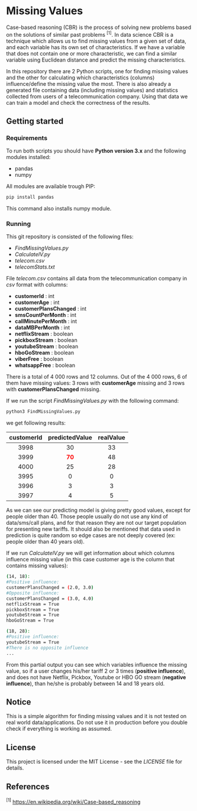 # Missing Values

Case-based reasoning (CBR) is the process of solving new problems based on the solutions of similar past problems <sup>[1]</sup>. In data science CBR is a technique which allows us to find missing values from a given set of data, and each variable has its own set of characteristics. If we have a variable that does not contain one or more characteristic, we can find a similar variable using Euclidean distance and predict the missing characteristics.

In this repository there are 2 Python scripts, one for finding missing values and the other for calculating which characteristics (columns) influence/define the missing value the most. There is also already a generated file containing data (including missing values) and statistics collected from users of a telecommunication company. Using that data we can train a model and check the correctness of the results.

## Getting started

### Requirements

To run both scripts you should have **Python version 3.x** and the following modules installed:

- pandas
- numpy

All modules are available trough PIP:

```bash
pip install pandas
```

This command also installs numpy module.

### Running

This git repository is consisted of the following files:

- *FindMissingValues.py*
- *CalculateIV.py*
- *telecom.csv*
- *telecomStats.txt*

File *telecom.csv* contains all data from the telecommunication company in *csv* format with columns:

- **customerId** : int
- **customerAge** : int
- **customerPlansChanged** : int
- **smsCountPerMonth** : int
- **callMinutePerMonth** : int
- **dataMBPerMonth** : int
- **netflixStream** : boolean
- **pickboxStream** : boolean
- **youtubeStream** : boolean
- **hboGoStream** : boolean
- **viberFree** : boolean
- **whatsappFree** : boolean

There is a total of 4 000 rows and 12 columns. Out of the 4 000 rows, 6 of them have missing values: 3 rows with **customerAge** missing and 3 rows with **customerPlansChanged** missing.

If we run the script *FindMissingValues.py* with the following command:

```bash
python3 FindMissingValues.py
```

we get following results:

customerId | predictedValue | realValue
:---: | :---: | :---:
3998 | 30 | 33
3999 | <span style="color:red">**70**</span> | 48
4000 | 25 | 28
3995 | 0 | 0
3996 | 3 | 3
3997 | 4 | 5

As we can see our predicting model is giving pretty good values, except for people older than 40. Those people usually do not use any kind of data/sms/call plans, and for that reason they are not our target population for presenting new tariffs. It should also be mentioned that data used in prediction is quite random so edge cases are not deeply covered (ex: people older than 40 years old).

If we run *CalculateIV.py* we will get information about which columns influence missing value (in this case customer age is the column that contains missing values):

```bash
(14, 18):
#Positive influence:
customerPlansChanged = (2.0, 3.0)
#Opposite influence:
customerPlansChanged = (3.0, 4.0)
netflixStream = True
pickboxStream = True
youtubeStream = True
hboGoStream = True

(18, 28):
#Positive influence:
youtubeStream = True
#There is no opposite influence
...
```

From this partial output you can see which variables influence the missing value, so if a user changes his/her tariff 2 or 3 times (**positive influence**), and does not have Netflix, Pickbox, Youtube or HBO GO stream (**negative influence**), than he/she is probably between 14 and 18 years old.

## Notice

This is a simple algorithm for finding missing values and it is not tested on real world data/applications. Do not use it in production before you double check if everything is working as assumed.

## License

This project is licensed under the MIT License - see the *LICENSE* file for details.

## References

<sup>[1]</sup> https://en.wikipedia.org/wiki/Case-based_reasoning